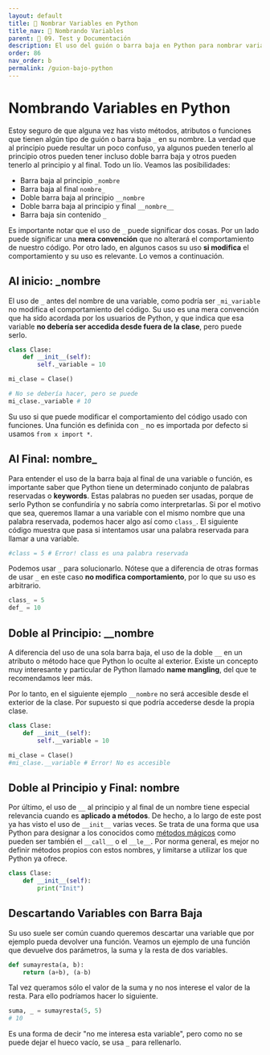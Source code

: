 ```yaml
---
layout: default
title: 📙 Nombrar Variables en Python
title_nav: 📙 Nombrando Variables
parent: 🚀 09. Test y Documentación
description: El uso del guión o barra baja en Python para nombrar variables, funciones o métodos modifica en ciertas ocasiones el comportamiento de los mismos. Existen varios tipos, como los métodos mágicos.
order: 86
nav_order: b
permalink: /guion-bajo-python
---
```


# Nombrando Variables en Python

Estoy seguro de que alguna vez has visto métodos, atributos o funciones que tienen algún tipo de guión o barra baja `_` en su nombre. La verdad que al principio puede resultar un poco confuso, ya algunos pueden tenerlo al principio otros pueden tener incluso doble barra baja y otros pueden tenerlo al principio y al final. Todo un lío. Veamos las posibilidades:
* Barra baja al principio `_nombre`
* Barra baja al final `nombre_`
* Doble barra baja al principio `__nombre`
* Doble barra baja al principio y final `__nombre__`
* Barra baja sin contenido `_`

Es importante notar que el uso de `_` puede significar dos cosas. Por un lado puede significar una **mera convención** que no alterará el comportamiento de nuestro código. Por otro lado, en algunos casos su uso **si modifica** el comportamiento y su uso es relevante. Lo vemos a continuación.

## Al inicio: _nombre

El uso de `_` antes del nombre de una variable, como podría ser `_mi_variable` no modifica el comportamiento del código. Su uso es una mera convención que ha sido acordada por los usuarios de Python, y que indica que esa variable **no debería ser accedida desde fuera de la clase**, pero puede serlo.


```python
class Clase:
    def __init__(self):
        self._variable = 10

mi_clase = Clase()

# No se debería hacer, pero se puede
mi_clase._variable # 10
```




Su uso si que puede modificar el comportamiento del código usado con funciones. Una función es definida con `_` no es importada por defecto si usamos `from x import *`.

## Al Final: nombre_

Para entender el uso de la barra baja al final de una variable o función, es importante saber que Python tiene un determinado conjunto de palabras reservadas o **keywords**. Estas palabras no pueden ser usadas, porque de serlo Python se confundiría y no sabría como interpretarlas. Si por el motivo que sea, queremos llamar a una variable con el mismo nombre que una palabra reservada, podemos hacer algo así como `class_`. El siguiente código muestra que pasa si intentamos usar una palabra reservada para llamar a una variable.


```python
#class = 5 # Error! class es una palabra reservada
```

Podemos usar `_` para solucionarlo. Nótese que a diferencia de otras formas de usar `_` en este caso **no modifica comportamiento**, por lo que su uso es arbitrario.


```python
class_ = 5
def_ = 10
```

## Doble al Principio: __nombre

A diferencia del uso de una sola barra baja, el uso de la doble `__` en un atributo o método hace que Python lo oculte al exterior. Existe un concepto muy interesante y particular de Python llamado **name mangling**, del que te recomendamos leer más.

Por lo tanto, en el siguiente ejemplo `__nombre` no será accesible desde el exterior de la clase. Por supuesto si que podría accederse desde la propia clase.


```python
class Clase:
    def __init__(self):
        self.__variable = 10

mi_clase = Clase()
#mi_clase.__variable # Error! No es accesible
```

## Doble al Principio y Final: __nombre__

Por último, el uso de `__` al principio y al final de un nombre tiene especial relevancia cuando es **aplicado a métodos**. De hecho, a lo largo de este post ya has visto el uso de `__init__` varias veces. Se trata de una forma que usa Python para designar a los conocidos como [métodos mágicos](/metodos-magicos-python) como pueden ser también el `__call__` o el `__le__`. Por norma general, es mejor no definir métodos propios con estos nombres, y limitarse a utilizar los que Python ya ofrece.


```python
class Clase:
    def __init__(self):
        print("Init")
```


## Descartando Variables con Barra Baja

Su uso suele ser común cuando queremos descartar una variable que por ejemplo pueda devolver una función. Veamos un ejemplo de una función que devuelve dos parámetros, la suma y la resta de dos variables.


```python
def sumayresta(a, b):
    return (a+b), (a-b)
```

Tal vez queramos sólo el valor de la suma y no nos interese el valor de la resta. Para ello podríamos hacer lo siguiente.


```python
suma, _ = sumayresta(5, 5)
# 10
```

Es una forma de decir "no me interesa esta variable", pero como no se puede dejar el hueco vacío, se usa `_` para rellenarlo.